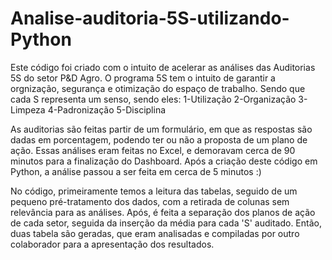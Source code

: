 # Analise-auditoria-5S-utilizando-Python
Este código foi criado com o intuito de acelerar as análises das Auditorias 5S do setor P&D Agro. O programa 5S tem o intuito de garantir a orgnização, segurança e otimização do espaço de trabalho.
Sendo que cada S representa um senso, sendo eles:
1-Utilização
2-Organização
3-Limpeza
4-Padronização
5-Disciplina

As auditorias são feitas partir de um formulário, em que as respostas são dadas em porcentagem, podendo ter ou não a proposta de um plano de ação.
Essas análises eram feitas no Excel, e demoravam cerca de 90 minutos para a finalização do Dashboard.
Após a criação deste código em Python, a análise passou a ser feita em cerca de 5 minutos :)

No código, primeiramente temos a leitura das tabelas, seguido de um pequeno pré-tratamento dos dados, com a retirada de colunas sem relevância para as análises. Após, é feita a separação dos planos de ação de cada setor, seguida da inserção da média para cada 'S' auditado.
Então, duas tabela são geradas, que eram analisadas e compiladas por outro colaborador para a apresentação dos resultados.

